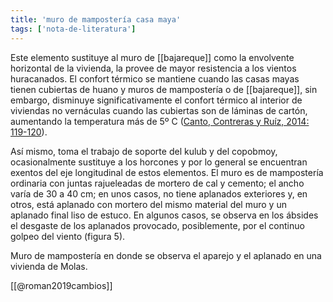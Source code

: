 ```yaml
---
title: 'muro de mampostería casa maya'
tags: ['nota-de-literatura']
---
```

Este elemento sustituye al muro de [[bajareque]] como la envolvente horizontal de la vivienda, la provee de mayor resistencia a los vientos huracanados. El confort térmico se mantiene cuando las casas mayas tienen cubiertas de huano y muros de mampostería o de [[bajareque]], sin embargo, disminuye significativamente el confort térmico al interior de viviendas no vernáculas cuando las cubiertas son de láminas de cartón, aumentando la temperatura más de 5º C ([Canto, Contreras y Ruíz, 2014: 119-120](https://www.redalyc.org/jatsRepo/4779/477958274014/html/index.html#redalyc_477958274014_ref3)).

Así mismo, toma el trabajo de soporte del kulub y del copobmoy, ocasionalmente sustituye a los horcones y por lo general se encuentran exentos del eje longitudinal de estos elementos. El muro es de mampostería ordinaria con juntas rajueleadas de mortero de cal y cemento; el ancho varía de 30 a 40 cm; en unos casos, no tiene aplanados exteriores y, en otros, está aplanado con mortero del mismo material del muro y un aplanado final liso de estuco. En algunos casos, se observa en los ábsides el desgaste de los aplanados provocado, posiblemente, por el continuo golpeo del viento (figura 5).

Muro de mampostería en donde se observa el aparejo y el aplanado en una vivienda de Molas.

[[@roman2019cambios]]
